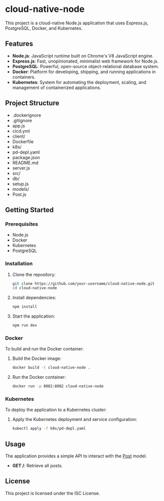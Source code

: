 # cloud-native-node

This project is a cloud-native Node.js application that uses Express.js, PostgreSQL, Docker, and Kubernetes.

## Features

- **Node.js**: JavaScript runtime built on Chrome's V8 JavaScript engine.
- **Express.js**: Fast, unopinionated, minimalist web framework for Node.js.
- **PostgreSQL**: Powerful, open-source object-relational database system.
- **Docker**: Platform for developing, shipping, and running applications in containers.
- **Kubernetes**: System for automating the deployment, scaling, and management of containerized applications.

## Project Structure
- .dockerignore
- .gitignore
- app.js
- cicd.yml
- client/
- Dockerfile
- k8s/
- pd-depl.yaml
- package.json
- README.md
- server.js
- src/
- db/
- setup.js
- models/
- Post.js



## Getting Started

### Prerequisites

- Node.js
- Docker
- Kubernetes
- PostgreSQL

### Installation

1. Clone the repository:
    ```sh
    git clone https://github.com/your-username/cloud-native-node.git
    cd cloud-native-node
    ```

2. Install dependencies:
    ```sh
    npm install
    ```

3. Start the application:
    ```sh
    npm run dev
    ```

### Docker

To build and run the Docker container:

1. Build the Docker image:
    ```sh
    docker build -t cloud-native-node .
    ```

2. Run the Docker container:
    ```sh
    docker run -p 8082:8082 cloud-native-node
    ```

### Kubernetes

To deploy the application to a Kubernetes cluster:

1. Apply the Kubernetes deployment and service configuration:
    ```sh
    kubectl apply -f k8s/pd-depl.yaml
    ```

## Usage

The application provides a simple API to interact with the [Post](http://_vscodecontentref_/9) model.

- **GET /**: Retrieve all posts.

## License

This project is licensed under the ISC License.